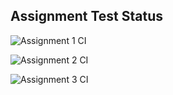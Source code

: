 ## Assignment Test Status

![Assignment 1 CI](https://github.com/w-46ec/c756-exer/actions/workflows/ci-a1.yml/badge.svg)

![Assignment 2 CI](https://github.com/w-46ec/c756-exer/actions/workflows/ci-a2.yml/badge.svg)

![Assignment 3 CI](https://github.com/w-46ec/c756-exer/actions/workflows/ci-a3.yml/badge.svg)

